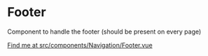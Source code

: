 # Footer

Component to handle the footer (should be present on every page)

[Find me at src/components/Navigation/Footer.vue](https://github.com/FAIRsharing/fairsharing.github.io/tree/workflowTest/src/components/Navigation/Footer.vue)